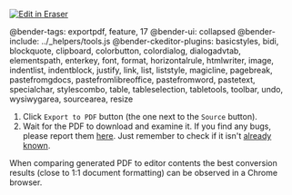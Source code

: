 <p><a target="_blank" href="https://app.eraser.io/workspace/8sdAzItVBOCSp6n0HxEx" id="edit-in-eraser-github-link"><img alt="Edit in Eraser" src="https://firebasestorage.googleapis.com/v0/b/second-petal-295822.appspot.com/o/images%2Fgithub%2FOpen%20in%20Eraser.svg?alt=media&amp;token=968381c8-a7e7-472a-8ed6-4a6626da5501"></a></p>

@bender-tags: exportpdf, feature, 17
@bender-ui: collapsed
@bender-include: ../_helpers/tools.js
@bender-ckeditor-plugins: basicstyles, bidi, blockquote, clipboard, colorbutton, colordialog, dialogadvtab, elementspath, enterkey, font, format, horizontalrule, htmlwriter, image, indentlist, indentblock, justify, link, list, liststyle, magicline, pagebreak, pastefromgdocs, pastefromlibreoffice, pastefromword, pastetext, specialchar, stylescombo, table, tableselection, tabletools, toolbar, undo, wysiwygarea, sourcearea, resize

1. Click `Export to PDF`  button (the one next to the `Source`  button).
2. Wait for the PDF to download and examine it.
If you find any bugs, please report them [﻿here](https://github.com/cksource/ckeditor4-plugin-exportpdf/issues). Just remember to check if it isn't [﻿already known](https://github.com/cksource/ckeditor4-plugin-exportpdf/issues?q=is%3Aopen+is%3Aissue+label%3Atype%3Abug).

When comparing generated PDF to editor contents the best conversion results (close to 1:1 document formatting) can be observed in a Chrome browser.



<!--- Eraser file: https://app.eraser.io/workspace/8sdAzItVBOCSp6n0HxEx --->